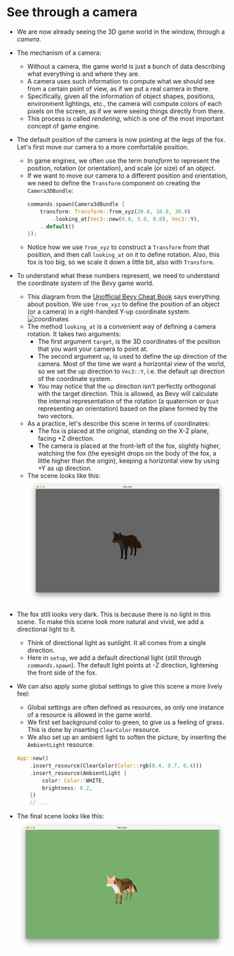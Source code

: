 # See through a camera

- We are now already seeing the 3D game world in the window, through a _camera_.

- The mechanism of a camera:

  - Without a camera, the game world is just a bunch of data describing what everything is and where they are.
  - A camera uses such information to compute what we should see from a certain point of view, as if we put a real camera in there.
  - Specifically, given all the information of object shapes, positions, environment lightings, etc., the camera will compute colors of each pixels on the screen, as if we were seeing things directly from there.
  - This process is called _rendering_, which is one of the most important concept of game engine.

- The default position of the camera is now pointing at the legs of the fox. Let's first move our camera to a more comfortable position.

  - In game engines, we often use the term _transform_ to represent the position, rotation (or orientation), and scale (or size) of an object.
  - If we want to move our camera to a different position and orientation, we need to define the `Transform` component on creating the `Camera3DBundle`:
    ```rs
    commands.spawn(Camera3dBundle {
        transform: Transform::from_xyz(20.0, 10.0, 30.0)
            .looking_at(Vec3::new(0.0, 5.0, 0.0), Vec3::Y),
        ..default()
    });
    ```
  - Notice how we use `from_xyz` to construct a `Transform` from that position, and then call `looking_at` on it to define rotation. Also, this fox is too big, so we scale it down a little bit, also with `Transform`.

- To understand what these numbers represent, we need to understand the coordinate system of the Bevy game world.

  - This diagram from the [Unofficial Bevy Cheat Book](https://bevy-cheatbook.github.io/features/coords.html) says everything about position. We use `from_xyz` to define the position of an object (or a camera) in a right-handed Y-up coordinate system.
    ![coordinates](https://bevy-cheatbook.github.io/img/handedness.png)
  - The method `looking_at` is a convenient way of defining a camera rotation. It takes two arguments:
    - The first argument `target`, is the 3D coordinates of the position that you want your camera to point at.
    - The second argument `up`, is used to define the up direction of the camera. Most of the time we want a horizontal view of the world, so we set the up direction to `Vec3::Y`, i.e. the default _up_ direction of the coordinate system.
    - You may notice that the `up` direction isn't perfectly orthogonal with the target direction. This is allowed, as Bevy will calculate the internal representation of the rotation (a quaternion or `Quat` representing an orientation) based on the plane formed by the two vectors.
  - As a practice, let's describe this scene in terms of coordinates:
    - The fox is placed at the original, standing on the X-Z plane, facing +Z direction.
    - The camera is placed at the front-left of the fox, slightly higher, watching the fox (the eyesight drops on the body of the fox, a little higher than the origin), keeping a horizontal view by using +Y as up direction.
  - The scene looks like this:
    ![camera](ch01_3_1.png)

- The fox still looks very dark. This is because there is no light in this scene. To make this scene look more natural and vivid, we add a directional light to it.

  - Think of directional light as sunlight. It all comes from a single direction.
  - Here in `setup`, we add a default directional light (still through `commands.spawn`). The default light points at -Z direction, lightening the front side of the fox.

- We can also apply some global settings to give this scene a more lively feel:

  - Global settings are often defined as resources, as only one instance of a resource is allowed in the game world.
  - We first set background color to green, to give us a feeling of grass. This is done by inserting `ClearColor` resource.
  - We also set up an ambient light to soften the picture, by inserting the `AmbientLight` resource.

  ```rust
  App::new()
      .insert_resource(ClearColor(Color::rgb(0.4, 0.7, 0.4)))
      .insert_resource(AmbientLight {
          color: Color::WHITE,
          brightness: 0.2,
      })
      // ...
  ```

- The final scene looks like this:
  ![final](ch01_3_2.png)
